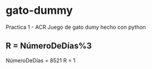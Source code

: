 # gato-dummy
Practica 1 - ACR
Juego de gato dumy hecho con python

## R = NúmeroDeDías%3

NúmeroDeDías = 8521
R = 1
